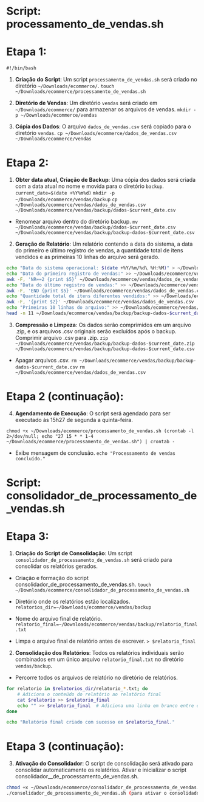 # Script: processamento_de_vendas.sh

# Etapa 1:

`#!/bin/bash`

1. **Criação do Script**: Um script `processamento_de_vendas.sh` será criado no diretório `~/Downloads/ecommerce/`.
`touch ~/Downloads/ecommerce/processamento_de_vendas.sh`

2. **Diretório de Vendas**: Um diretório `vendas` será criado em `~/Downloads/ecommerce/` para armazenar os arquivos de vendas.
`mkdir -p ~/Downloads/ecommerce/vendas`

3. **Cópia dos Dados**: O arquivo `dados_de_vendas.csv` será copiado para o diretório `vendas`.
`cp ~/Downloads/ecommerce/dados_de_vendas.csv ~/Downloads/ecommerce/vendas`

# Etapa 2:

1. **Obter data atual, Criação de Backup**: Uma cópia dos dados será criada com a data atual no nome e movida para o diretório `backup`.
`current_date=$(date +%Y%m%d)`
`mkdir -p ~/Downloads/ecommerce/vendas/backup`
`cp ~/Downloads/ecommerce/vendas/dados_de_vendas.csv ~/Downloads/ecommerce/vendas/backup/dados-$current_date.csv`

- Renomear arquivo dentro do diretório backup.
`mv ~/Downloads/ecommerce/vendas/backup/dados-$current_date.csv ~/Downloads/ecommerce/vendas/backup/backup-dados-$current_date.csv`

2. **Geração de Relatório**: Um relatório contendo a data do sistema, a data do primeiro e último registro de vendas, a quantidade total de itens vendidos e as primeiras 10 linhas do arquivo será gerado.
``` bash
echo "Data do sistema operacional: $(date +%Y/%m/%d\ %H:%M)" > ~/Downloads/ecommerce/vendas/backup/relatorio_$current_date.txt
echo "Data do primeiro registro de vendas:" >> ~/Downloads/ecommerce/vendas/backup/relatorio_$current_date.txt
awk -F, 'NR==2 {print $5}' ~/Downloads/ecommerce/vendas/dados_de_vendas.csv >> ~/Downloads/ecommerce/vendas/backup/relatorio_$current_date.txt
echo "Data do último registro de vendas:" >> ~/Downloads/ecommerce/vendas/backup/relatorio_$current_date.txt
awk -F, 'END {print $5}' ~/Downloads/ecommerce/vendas/dados_de_vendas.csv >> ~/Downloads/ecommerce/vendas/backup/relatorio_$current_date.txt
echo "Quantidade total de itens diferentes vendidos:" >> ~/Downloads/ecommerce/vendas/backup/relatorio_$current_date.txt
awk -F, '{print $2}' ~/Downloads/ecommerce/vendas/dados_de_vendas.csv | sort | uniq -c | wc -l >> ~/Downloads/ecommerce/vendas/backup/relatorio_$current_date.txt
echo "Primeiras 10 linhas do arquivo:" >> ~/Downloads/ecommerce/vendas/backup/relatorio_$current_date.txt
head -n 11 ~/Downloads/ecommerce/vendas/backup/backup-dados-$current_date.csv >> ~/Downloads/ecommerce/vendas/backup/relatorio_$current_date.txt
```
3. **Compressão e Limpeza**: Os dados serão comprimidos em um arquivo .zip, e os arquivos .csv originais serão excluídos após o backup.
Comprimir arquivo .csv para .zip.
`zip ~/Downloads/ecommerce/vendas/backup/backup-dados-$current_date.zip ~/Downloads/ecommerce/vendas/backup/backup-dados-$current_date.csv`

- Apagar arquivos .csv.
`rm ~/Downloads/ecommerce/vendas/backup/backup-dados-$current_date.csv`
`rm ~/Downloads/ecommerce/vendas/dados_de_vendas.csv`

# Etapa 2 (continuação):

4. **Agendamento de Execução**: O script será agendado para ser executado às 15h27 de segunda a quinta-feira.
<!--Permite e Cria o agendamento de execução-->
`chmod +x ~/Downloads/ecommerce/processamento_de_vendas.sh
(crontab -l 2>/dev/null; echo "27 15 * * 1-4 ~/Downloads/ecommerce/processamento_de_vendas.sh") | crontab -`

- Exibe mensagem de conclusão.
`echo "Processamento de vendas concluído."`

# Script: consolidador_de_processamento_de_vendas.sh
# Etapa 3:

1. **Criação do Script de Consolidação**: Um script `consolidador_de_processamento_de_vendas.sh` será criado para consolidar os relatórios gerados.
- Criação e formação do script consolidador_de_processamento_de_vendas.sh.
`touch ~/Downloads/ecommerce/consolidador_de_processamento_de_vendas.sh` 

- Diretório onde os relatórios estão localizados.
`relatorios_dir=~/Downloads/ecommerce/vendas/backup`

- Nome do arquivo final de relatório.
`relatorio_final=~/Downloads/ecommerce/vendas/backup/relatorio_final.txt`

- Limpa o arquivo final de relatório antes de escrever.
`> $relatorio_final`

2. **Consolidação dos Relatórios**: Todos os relatórios individuais serão combinados em um único arquivo `relatorio_final.txt` no diretório `vendas/backup`.
- Percorre todos os arquivos de relatório no diretório de relatórios.
```bash
for relatorio in $relatorios_dir/relatorio_*.txt; do
    # Adiciona o conteúdo do relatório ao relatório final
    cat $relatorio >> $relatorio_final
    echo "" >> $relatorio_final  # Adiciona uma linha em branco entre os relatórios
done

echo "Relatório final criado com sucesso em $relatorio_final." 
```

# Etapa 3 (continuação):

3. **Ativação do Consolidador**: O script de consolidação será ativado para consolidar automaticamente os relatórios.
Ativar e inicializar o script consolidador__de_processamento_de_vendas.sh.
```bash
chmod +x ~/Downloads/ecommerce/consolidador_de_processamento_de_vendas.sh 
./consolidador_de_processamento_de_vendas.sh (para ativar o consolidador de sistema)
```
